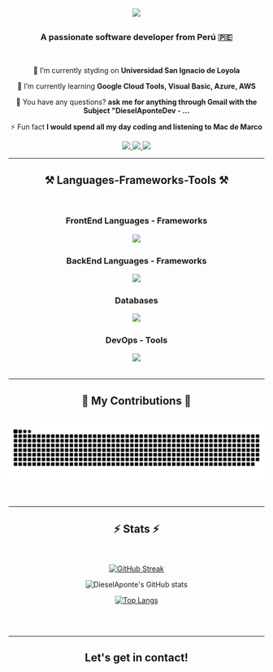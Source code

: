 
<h1 align="center">
<img
src="https://readme-typing-svg.herokuapp.com/?font=Righteous&size=35&center=true&vCenter=true&width=500&height=70&duration=2000&lines=Hi+There!+👋;+I'm+Diesel+Aponte!;" />
</h1>
    
<h3 align="center">A passionate software developer from Perú 🇵🇪</h3>
<br />
    
<div align="center">
    
🔭 I’m currently styding on **Universidad San Ignacio de Loyola**
    
🌱 I’m currently learning **Google Cloud Tools, Visual Basic, Azure, AWS**
    
💬 You have any questions? **ask me for anything through Gmail with the Subject "DieselAponteDev - ...**
    
⚡ Fun fact **I would spend all my day coding and listening to Mac de Marco**
    
</div>
    
<div align="center">
<a href="mailto:aponteestudios@gmail.com">
<img src="https://img.shields.io/badge/Gmail-333333?style=for-the-badge&logo=gmail&logoColor=red" />
</a>
<a href="https://www.linkedin.com/in/diesel-aponte/" target="_blank">
<img src="https://img.shields.io/badge/LinkedIn-0077B5?style=for-the-badge&logo=linkedin&logoColor=white" target="_blank" />
</a>
<a href="https://www.linkedin.com/in/linustorvalds/" target="_blank"> <!--Falta websitePortfolio | Cambiar el hipervinculo-->
<img src="https://img.shields.io/badge/Portfolio-FF5722?style=for-the-badge&logo=todoist&logoColor=white"target="_blank" /> 
</a>
</div>
    
<hr />
    
<h2 align="center">⚒️ Languages-Frameworks-Tools ⚒️</h2>
<br />
<div align="center">
<h3>FrontEnd Languages - Frameworks</h3>
<img src="https://skillicons.dev/icons?i=react,angular,bootstrap,html,css,tailwind,vue,jquery"/>
<h3>BackEnd Languages - Frameworks</h3>
<img src="https://skillicons.dev/icons?i=spring,java,django,py,dotnet,cs,nodejs,javascript,typescript"/><br>
<h3>Databases</h3>
<img src="https://skillicons.dev/icons?i=mysql,sqlite,postgresql,sqlite,firebase" />
<h3>DevOps - Tools</h3>
<img src="https://skillicons.dev/icons?i=github,git,figma,postman,visualstudio,vscode,linux,docker" />

</div>
    
<br />
<hr />
    
<div align="center">
<h2>🐍 My Contributions 🐍</h2>
<br>
<img alt="snake eating my contributions"
src="https://raw.githubusercontent.com/salesp07/salesp07/output/github-contribution-grid-snake.svg" />
<br /><br /><br />
</div>
    
<hr />
    
<h2 align="center">⚡ Stats ⚡</h2>
<br>
<div align=center>
  
<a href="https://git.io/streak-stats"><img src="https://streak-stats.demolab.com?user=DieselAponte&theme=transparent&border_radius=3" alt="GitHub Streak" /></a>

![DieselAponte's GitHub stats](https://github-readme-stats.vercel.app/api?username=DieselAponte&show_icons=true&theme=transparent)

[![Top Langs](https://github-readme-stats.vercel.app/api/top-langs/?username=DieselAponte&theme=transparent)](https://github.com/DieselAponte/github-readme-stats)

</div>
    
<br /><br />

<hr />

<h2 align="center">Let's get in contact!</h2>  

<br />

<br />
